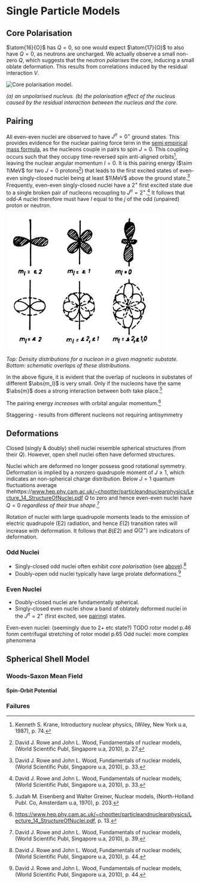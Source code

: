 Single Particle Models
======================

Core Polarisation
-----------------
$\atom{16}{O}$ has $Q=0$, so one would expect $\atom{17}{O}$ to also have $Q=0$, as neutrons are uncharged. We actually observe a small non-zero $Q$, which suggests that the neutron *polarises* the core, inducing a small oblate deformation. This results from correlations induced by the residual interaction $V$.

![Core polarisation model.](images/core-polarisation.png)

*(a) an unpolarised nucleus. (b) the polarisation effect of the nucleus caused by the residual interaction between the nucleus and the core.*
<!-- Although we retain the residual interaction, it doesn't act on the core as we only define it for the active space -->

Pairing
-------
All even-even nuclei are observed to have $J^\pi=0^+$ ground states. This provides evidence for the nuclear pairing force term in the [semi empirical mass formula](binding-energy.md#Parity), as the nucleons couple in pairs to spin $J=0$. This coupling occurs such that they occupy time-reversed spin anti-aligned orbits[^krane.74], leaving the nuclear angular momentum $I=0$. It is this pairing energy ($\sim 1\MeV$ for two $J=0$ protons[^fonm.27]) that leads to the first excited states of even-even singly-closed nuclei being at least $1\MeV$ above the ground state.[^fonm.33] Frequently, even-even singly-closed nuclei have a $2^+$ first excited state due to a single broken pair of nucleons recoupling to $J^\pi=2^+$.[^fonm.33] It follows that odd-$A$ nuclei therefore must have $I$ equal to the $j$ of the odd (unpaired) proton or neutron. 

![Overlap of wavefunctions in different magnetic substates.](images/pairing-overlap.png)

*Top: Density distributions for a nucleon in a given magnetic substate.
Bottom: schematic overlaps of these distributions.*

In the above figure, it is evident that the overlap of nucleons in substates of different $\abs{m_l}$ is very small. Only if the nucleons have the same $\abs{m}$ does a strong interaction between both take place.[^moshe.203]

The pairing energy *increases* with orbital angular momentum.[^cam.13]

Staggering - results from different nucleons not requiring antisymmetry 

Deformations
------------
Closed (singly & doubly) shell nuclei resemble spherical structures (from their $Q$). However, open shell nuclei often have deformed structures. 

Nuclei which are deformed no longer possess good rotational symmetry. Deformation is implied by a nonzero quadrupole moment of $J \geq 1$, which indicates an non-spherical charge distribution. Below $J=1$ quantum fluctuations average thehttps://www.hep.phy.cam.ac.uk/~chpotter/particleandnuclearphysics/Lecture_14_StructureOfNuclei.pdf $Q$ to zero and hence even-even nuclei have $Q=0$ *regardless of their true shape*.[^fonm.39]

Rotation of nuclei with large quadrupole moments leads to the emission of electric quadrupole (E2) radiation, and hence $E(2)$ transition rates will increase with deformation. It follows that $B(E2)$ and $Q(2^+)$ are indicators of deformation.

### Odd Nuclei
* Singly-closed odd nuclei often exhibit *core polarisation* (see [above](#Core-Polarisation)).[^fonm.44]
* Doubly-open odd nuclei typically have large prolate deformations.[^fonm.44]

### Even Nuclei
* Doubly-closed nuclei are fundamentally spherical.
* Singly-closed even nuclei show a band of oblately deformed nuclei in the $J^\pi=2^+$ (first excited, see [pairing](#Pairing)) states. 


Even-even nuclei: (seemingly due to 2+ etc state?)
TODO rotor model p.46 fonm
centrifugal stretching of rotor model p.65
Odd nuclei: more complex phenomena

Spherical Shell Model
---------------------

### Woods-Saxon Mean Field
#### Spin-Orbit Potential

### Failures

[^moshe.203]: Judah M. Eisenberg and Walter Greiner, Nuclear models, (North-Holland Publ. Co, Amsterdam u.a, 1970), p. 203.
[^fonm.27]: David J. Rowe and John L. Wood, Fundamentals of nuclear models, (World Scientific Publ, Singapore u.a, 2010), p. 27.
[^fonm.33]: David J. Rowe and John L. Wood, Fundamentals of nuclear models, (World Scientific Publ, Singapore u.a, 2010), p. 33.
[^fonm.39]: David J. Rowe and John L. Wood, Fundamentals of nuclear models, (World Scientific Publ, Singapore u.a, 2010), p. 39.
[^fonm.44]: David J. Rowe and John L. Wood, Fundamentals of nuclear models, (World Scientific Publ, Singapore u.a, 2010), p. 44.
[^krane.74]: Kenneth S. Krane, Introductory nuclear physics, (Wiley, New York u.a, 1987), p. 74.
[^cam.13]: https://www.hep.phy.cam.ac.uk/~chpotter/particleandnuclearphysics/Lecture_14_StructureOfNuclei.pdf, p. 13.
